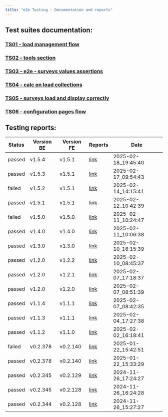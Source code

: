 ```yaml
---
title: "e2e Testing - Documentation and reports"
---
```


## Test suites documentation:

### [TS01 - load management flow](docs/ts01.md)
### [TS02 - tools section](docs/ts02.md)
### [TS03 - e2e - surveys values assertions](docs/ts03.md)
### [TS04 - calc on load collections](docs/ts04.md)
### [TS05 - surveys load and display correctly](docs/ts05.md)
### [TS06 - configuration pages flow](docs/ts06.md)


## Testing reports:

| Status | Version BE | Version FE | Reports | Date |
|----------|----------|----------|----------|----------|
| passed | v1.5.4 | v1.5.1 | [link](reports/20250218194540_v1.5.1_v1.5.4_passed_report.html) | 2025-02-18_19:45:40 |
| passed | v1.5.3 | v1.5.1 | [link](reports/20250217095443_v1.5.1_v1.5.3_passed_report.html) | 2025-02-17_09:54:43 |
| failed | v1.5.2 | v1.5.1 | [link](reports/20250214141541_v1.5.1_v1.5.2_failed_report.html) | 2025-02-14_14:15:41 |
| passed | v1.5.1 | v1.5.1 | [link](reports/20250212104239_v1.5.1_v1.5.1_passed_report.html) | 2025-02-12_10:42:39 |
| failed | v1.5.0 | v1.5.0 | [link](reports/20250211102447_v1.5.0_v1.5.0_failed_report.html) | 2025-02-11_10:24:47 |
| passed | v1.4.0 | v1.4.0 | [link](reports/20250211100638_v1.4.0_v1.4.0_passed_report.html) | 2025-02-11_10:06:38 |
| passed | v1.3.0 | v1.3.0 | [link](reports/20250210161539_v1.3.0_v1.3.0_passed_report.html) | 2025-02-10_16:15:39 |
| passed | v1.2.0 | v1.2.2 | [link](reports/20250210084537_v1.2.2_v1.2.0_passed_report.html) | 2025-02-10_08:45:37 |
| passed | v1.2.0 | v1.2.1 | [link](reports/20250207171837_v1.2.1_v1.2.0_passed_report.html) | 2025-02-07_17:18:37 |
| passed | v1.2.0 | v1.2.0 | [link](reports/20250207085139_v1.2.0_v1.2.0_passed_report.html) | 2025-02-07_08:51:39 |
| passed | v1.1.4 | v1.1.1 | [link](reports/20250207084235_v1.1.1_v1.1.4_passed_report.html) | 2025-02-07_08:42:35 |
| passed | v1.1.3 | v1.1.1 | [link](reports/20250204172738_v1.1.1_v1.1.3_passed_report.html) | 2025-02-04_17:27:38 |
| passed | v1.1.2 | v1.1.0 | [link](reports/20250202161841_v1.1.0_v1.1.2_passed_report.html) | 2025-02-02_16:18:41 |
| failed | v0.2.378 | v0.2.140 | [link](reports/20250122154251_v0.2.140_v0.2.378_failed_report.html) | 2025-01-22_15:42:51 |
| passed | v0.2.378 | v0.2.140 | [link](reports/20250122153329_v0.2.140_v0.2.378_passed_report.html) | 2025-01-22_15:33:29 |
| passed | v0.2.345 | v0.2.129 | [link](reports/20241126172427_v0.2.129_v0.2.345_passed_report.html) | 2024-11-26_17:24:27 |
| passed | v0.2.345 | v0.2.128 | [link](reports/20241126162428_v0.2.128_v0.2.345_passed_report.html) | 2024-11-26_16:24:28 |
| passed | v0.2.344 | v0.2.128 | [link](reports/20241126152727_v0.2.128_v0.2.344_passed_report.html) | 2024-11-26_15:27:27 |
